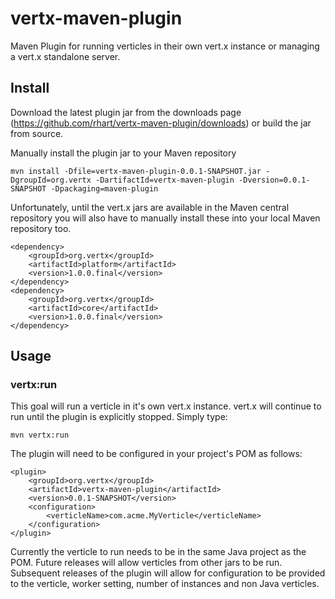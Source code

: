 vertx-maven-plugin
==================

Maven Plugin for running verticles in their own vert.x instance or managing a vert.x standalone server.

Install
-----

Download the latest plugin jar from the downloads page (https://github.com/rhart/vertx-maven-plugin/downloads) or build the jar from source.

Manually install the plugin jar to your Maven repository

	mvn install -Dfile=vertx-maven-plugin-0.0.1-SNAPSHOT.jar -DgroupId=org.vertx -DartifactId=vertx-maven-plugin -Dversion=0.0.1-SNAPSHOT -Dpackaging=maven-plugin

Unfortunately, until the vert.x jars are available in the Maven central repository you will also have to manually install these into your local Maven repository too.

	<dependency>
		<groupId>org.vertx</groupId>
		<artifactId>platform</artifactId>
		<version>1.0.0.final</version>
	</dependency>
	<dependency>
		<groupId>org.vertx</groupId>
		<artifactId>core</artifactId>
		<version>1.0.0.final</version>
	</dependency>

Usage
-----

### vertx:run

This goal will run a verticle in it's own vert.x instance.  vert.x will continue to run until the plugin is explicitly stopped.  Simply type:

	mvn vertx:run
	
The plugin will need to be configured in your project's POM as follows:

	<plugin>
		<groupId>org.vertx</groupId>
		<artifactId>vertx-maven-plugin</artifactId>
		<version>0.0.1-SNAPSHOT</version>
		<configuration>
			<verticleName>com.acme.MyVerticle</verticleName>
		</configuration>
	</plugin>

Currently the verticle to run needs to be in the same Java project as the POM.  Future releases will allow verticles from other jars to be run.
Subsequent releases of the plugin will allow for configuration to be provided to the verticle, worker setting, number of instances and non Java verticles.



	